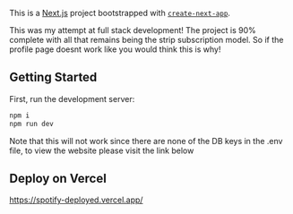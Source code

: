 This is a [Next.js](https://nextjs.org/) project bootstrapped with [`create-next-app`](https://github.com/vercel/next.js/tree/canary/packages/create-next-app).

This was my attempt at full stack development! The project is 90% complete with all that remains being the strip subscription model.
So if the profile page doesnt work like you would think this is why!

## Getting Started

First, run the development server:

```bash
npm i
npm run dev
```


Note that this will not work since there are none of the DB keys in the .env file, to view the website please visit the link below

## Deploy on Vercel

https://spotify-deployed.vercel.app/
